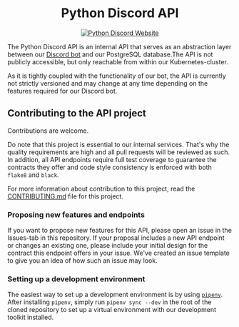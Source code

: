 <h1 align="center">Python Discord API</h1>

<p align="center">
<a href="https://pythondiscord.com"><img alt="Python Discord Website" src="https://raw.githubusercontent.com/python-discord/branding/master/logos/badge/badge_github.svg"></a>
</p>

The Python Discord API is an internal API that serves as an abstraction layer between our [Discord bot](https://git.pythondiscord.com/bot) and our PostgreSQL database.The API is not publicly accessible, but only reachable from within our Kubernetes-cluster.

As it is tightly coupled with the functionality of our bot, the API is currently not strictly versioned and may change at any time depending on the features required for our Discord bot.

## Contributing to the API project

Contributions are welcome.

Do note that this project is essential to our internal services. That's why the quality requirements are high and all pull requests will be reviewed as such. In addition, all API endpoints require full test coverage to guarantee the contracts they offer and code style consistency is enforced with both `flake8` and `black`.  

For more information about contribution to this project, read the [CONTRIBUTING.md](CONTRIBUTING.md) file for this project.

### Proposing new features and endpoints

If you want to propose new features for this API, please open an issue in the Issues-tab in this repository. If your proposal includes a new API endpoint or changes an existing one, please include your initial design for the contract this endpoint offers in your issue. We've created an issue template to give you an idea of how such an issue may look.

### Setting up a development environment
The easiest way to set up a development environment is by using [`pipenv`](https://pypi.org/project/pipenv/). After installing `pipenv`, simply run `pipenv sync --dev` in the root of the cloned repository to set up a virtual environment with our development toolkit installed.
